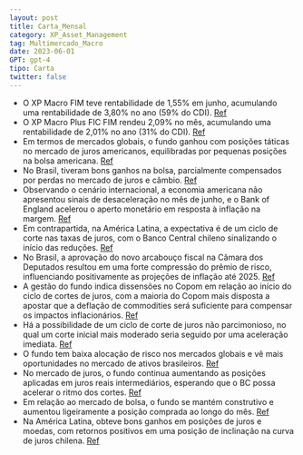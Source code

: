 ```yaml
---
layout: post
title: Carta_Mensal
category: XP_Asset_Management
tag: Multimercado_Macro
date: 2023-06-01
GPT: gpt-4
tipo: Carta
twitter: false
---
```


- O XP Macro FIM teve rentabilidade de 1,55% em junho, acumulando uma rentabilidade de 3,80% no ano (59% do CDI).
<a href="#" onclick="search_on_pdf('Carta Junho | 2023Em junho, o XP Macro FIM teve rentabilidade de 1,55%, acumulando uma rentabilidad')">Ref</a>
- O XP Macro Plus FIC FIM rendeu 2,09% no mês, acumulando uma rentabilidade de 2,01% no ano (31% do CDI).
<a href="#" onclick="search_on_pdf('O fundo XP Macro Plus FIC FIM rendeu 2,09% no mês, acumulando uma rentabilidade de2,01% no ano (31%')">Ref</a>
- Em termos de mercados globais, o fundo ganhou com posições táticas no mercado de juros americanos, equilibradas por pequenas posições na bolsa americana.
<a href="#" onclick="search_on_pdf('Nos mercados globais, o fundo apresentou ganhos com posições táticas no mercado dejuros americanos ')">Ref</a>
- No Brasil, tiveram bons ganhos na bolsa, parcialmente compensados por perdas no mercado de juros e câmbio.
<a href="#" onclick="search_on_pdf('Brasil, teve bons ganhos comprados em bolsa compensados parcialmente por perdas nomercado de juros ')">Ref</a>
- Observando o cenário internacional, a economia americana não apresentou sinais de desaceleração no mês de junho, e o Bank of England acelerou o aperto monetário em resposta à inflação na margem.
<a href="#" onclick="search_on_pdf('ritmo de aperto monetário, em meio à aceleração do núcleo de inflação na margem, diantede um mercad')">Ref</a>
- Em contrapartida, na América Latina, a expectativa é de um ciclo de corte nas taxas de juros, com o Banco Central chileno sinalizando o início das reduções.
<a href="#" onclick="search_on_pdf('América Latina se encontra às vésperas do ciclo de corte. Em junho, o BC colombiano encerrouo últim')">Ref</a>
- No Brasil, a aprovação do novo arcabouço fiscal na Câmara dos Deputados resultou em uma forte compressão do prêmio de risco, influenciando positivamente as projeções de inflação até 2025.
<a href="#" onclick="search_on_pdf('tivemos importantes definições acerca do arcabouço fiscal e a manutenção da meta deinflação em 3%. ')">Ref</a>
- A gestão do fundo indica dissensões no Copom em relação ao início do ciclo de cortes de juros, com a maioria do Copom mais disposta a apostar que a deflação de commodities será suficiente para compensar os impactos inflacionários.
<a href="#" onclick="search_on_pdf('apenas deixa claro que a maioria do Copom está mais disposta a apostar que a deflação decommodities')">Ref</a>
- Há a possibilidade de um ciclo de corte de juros não parcimonioso, no qual um corte inicial mais moderado seria seguido por uma aceleração imediata.
<a href="#" onclick="search_on_pdf('possa acelerar o ritmo dos cortes de forma a chegar um pouco mais rápido perto do nívelneutro de ju')">Ref</a>
- O fundo tem baixa alocação de risco nos mercados globais e vê mais oportunidades no mercado de ativos brasileiros.
<a href="#" onclick="search_on_pdf('substancialmente sua posição vendida na bolsa americana no final do mês de maio.No Brasil, ao contr')">Ref</a>
- No mercado de juros, o fundo continua aumentando as posições aplicadas em juros reais intermediários, esperando que o BC possa acelerar o ritmo dos cortes.
<a href="#" onclick="search_on_pdf('Multimercado MacroCarta Junho | 2023No mercado de juros, continuamos aumentando gradualmente as po')">Ref</a>
- Em relação ao mercado de bolsa, o fundo se mantém construtivo e aumentou ligeiramente a posição comprada ao longo do mês.
<a href="#" onclick="search_on_pdf('substancialmente sua posição vendida na bolsa americana no final do mês de maio.No Brasil, ao contr')">Ref</a>
- Na América Latina, obteve bons ganhos em posições de juros e moedas, com retornos positivos em uma posição de inclinação na curva de juros chilena.
<a href="#" onclick="search_on_pdf('Brasil, teve bons ganhos comprados em bolsa compensados parcialmente por perdas nomercado de juros ')">Ref</a>
